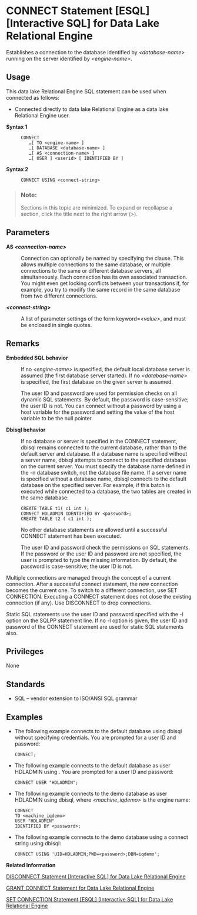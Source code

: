 <!-- loioa6164a2584f210158b79b517cd3c0491 -->

# CONNECT Statement \[ESQL\] \[Interactive SQL\] for Data Lake Relational Engine

Establishes a connection to the database identified by *<database-name\>* running on the server identified by *<engine-name\>*.



<a name="loioa6164a2584f210158b79b517cd3c0491__section_ovp_dvr_znb"/>

## Usage

This data lake Relational Engine SQL statement can be used when connected as follows:

-   Connected directly to data lake Relational Engine as a data lake Relational Engine user.




<dl>
<dt><b>

Syntax 1

</b></dt>
<dd>

```
CONNECT
   …[ TO <engine-name> ]
   …[ DATABASE <database-name> ]
   …[ AS <connection-name> ]
   …[ USER ] <userid> [ IDENTIFIED BY ]
```



</dd><dt><b>

Syntax 2

</b></dt>
<dd>

```
CONNECT USING <connect-string>
```



</dd>
</dl>



> ### Note:  
> Sections in this topic are minimized. To expand or recollapse a section, click the title next to the right arrow \(*\>*\).



<a name="loioa6164a2584f210158b79b517cd3c0491__IQ_Parameters"/>

## Parameters


<dl>
<dt><b>

AS *<connection-name\>*

</b></dt>
<dd>

Connection can optionally be named by specifying the clause. This allows multiple connections to the same database, or multiple connections to the same or different database servers, all simultaneously. Each connection has its own associated transaction. You might even get locking conflicts between your transactions if, for example, you try to modify the same record in the same database from two different connections.



</dd><dt><b>

*<connect-string\>*

</b></dt>
<dd>

A list of parameter settings of the form keyword=*<value\>*, and must be enclosed in single quotes.



</dd>
</dl>



<a name="loioa6164a2584f210158b79b517cd3c0491__IQ_Usage"/>

## Remarks


<dl>
<dt><b>

Embedded SQL behavior

</b></dt>
<dd>

If no *<engine-name\>* is specified, the default local database server is assumed \(the first database server started\). If no *<database-name\>* is specified, the first database on the given server is assumed.

The user ID and password are used for permission checks on all dynamic SQL statements. By default, the password is case-sensitive; the user ID is not. You can connect without a password by using a host variable for the password and setting the value of the host variable to be the null pointer.



</dd><dt><b>

Dbisql behavior

</b></dt>
<dd>

If no database or server is specified in the CONNECT statement, dbisql remains connected to the current database, rather than to the default server and database. If a database name is specified without a server name, dbisql attempts to connect to the specified database on the current server. You must specify the database name defined in the -n database switch, not the database file name. If a server name is specified without a database name, dbisql connects to the default database on the specified server. For example, if this batch is executed while connected to a database, the two tables are created in the same database:

```
CREATE TABLE t1( c1 int );
CONNECT HDLADMIN IDENTIFIED BY <password>;
CREATE TABLE t2 ( c1 int );
```

No other database statements are allowed until a successful CONNECT statement has been executed.

The user ID and password check the permissions on SQL statements. If the password or the user ID and password are not specified, the user is prompted to type the missing information. By default, the password is case-sensitive; the user ID is not.



</dd>
</dl>

Multiple connections are managed through the concept of a current connection. After a successful connect statement, the new connection becomes the current one. To switch to a different connection, use SET CONNECTION. Executing a CONNECT statement does not close the existing connection \(if any\). Use DISCONNECT to drop connections.

Static SQL statements use the user ID and password specified with the -l option on the SQLPP statement line. If no -l option is given, the user ID and password of the CONNECT statement are used for static SQL statements also.



<a name="loioa6164a2584f210158b79b517cd3c0491__IQ_Permissions"/>

## Privileges

None



<a name="loioa6164a2584f210158b79b517cd3c0491__IQ_Standards"/>

## Standards

-   SQL – vendor extension to ISO/ANSI SQL grammar



<a name="loioa6164a2584f210158b79b517cd3c0491__IQ_Examples"/>

## Examples

-   The following example connects to the default database using dbisql without specifying credentials. You are prompted for a user ID and password:

    ```
    CONNECT;
    ```

-   The following example connects to the default database as user HDLADMIN using . You are prompted for a user ID and password:

    ```
    CONNECT USER "HDLADMIN";
    ```

-   The following example connects to the demo database as user HDLADMIN using dbisql, where *<machine\_iqdemo\>* is the engine name:

    ```
    CONNECT 
    TO <machine_iqdemo>
    USER "HDLADMIN"
    IDENTIFIED BY <password>;
    ```

-   The following example connects to the demo database using a connect string using dbisql:

    ```
    CONNECT USING 'UID=HDLADMIN;PWD=<password>;DBN=iqdemo';
    ```


**Related Information**  


[DISCONNECT Statement \[Interactive SQL\] for Data Lake Relational Engine](disconnect-statement-interactive-sql-for-data-lake-relational-engine-a61bf2a.md "Drops a connection with the database.")

[GRANT CONNECT Statement for Data Lake Relational Engine](grant-connect-statement-for-data-lake-relational-engine-a3e04cc.md "Create a new user, and can also be used to change a password. However, it is recommended that you use the CREATE USER statement to create users instead of the GRANT CONNECT statement.")

[SET CONNECTION Statement \[ESQL\] \[Interactive SQL\] for Data Lake Relational Engine](set-connection-statement-esql-interactive-sql-for-data-lake-relational-engine-a6257ba.md "Changes the active database connection.")

